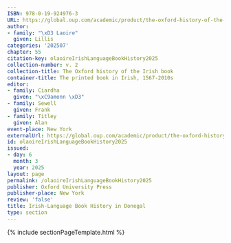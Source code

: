 ```yaml
---
ISBN: 978-0-19-924976-3
URL: https://global.oup.com/academic/product/the-oxford-history-of-the-irish-book-volume-ii-9780199249763?cc=ge&lang=3n#
author:
- family: "\xD3 Laoire"
  given: Lillis
categories: '202507'
chapter: 55
citation-key: olaoireIrishLanguageBookHistory2025
collection-number: v. 2
collection-title: The Oxford history of the Irish book
container-title: The printed book in Irish, 1567-2010s
editor:
- family: Ciardha
  given: "\xC9amonn \xD3"
- family: Sewell
  given: Frank
- family: Titley
  given: Alan
event-place: New York
externalUrl: https://global.oup.com/academic/product/the-oxford-history-of-the-irish-book-volume-ii-9780199249763?cc=ge&lang=3n#
id: olaoireIrishLanguageBookHistory2025
issued:
- day: 6
  month: 3
  year: 2025
layout: page
permalink: /olaoireIrishLanguageBookHistory2025
publisher: Oxford University Press
publisher-place: New York
review: 'false'
title: Irish-Language Book History in Donegal
type: section
---
```

{% include sectionPageTemplate.html %}